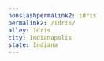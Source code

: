 ```yaml
---
﻿nonslashpermalink2: idris
permalink2: /idris/
alley: Idris
city: Indianapolis
state: Indiana
---
```


